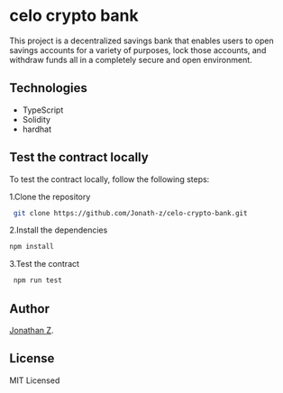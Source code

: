 # celo crypto bank

This project is a decentralized savings bank that enables users to open savings accounts for a variety of purposes, lock those accounts, and withdraw funds all in a completely secure and open environment.

## Technologies

- TypeScript
- Solidity
- hardhat

## Test the contract locally

To test the contract locally, follow the following steps:

1.Clone the repository

```sh
 git clone https://github.com/Jonath-z/celo-crypto-bank.git
```

2.Install the dependencies

```sh
npm install
```

3.Test the contract

```sh
 npm run test
```

## Author

[Jonathan Z](https://github.com/Jonath-z).

## License

MIT Licensed
